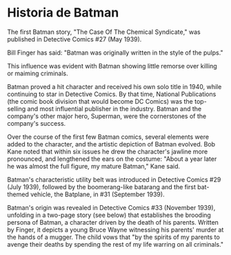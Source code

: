 # Historia de Batman
The first Batman story, "The Case Of The Chemical Syndicate," was published in Detective Comics #27 (May 1939).

Bill Finger has said: "Batman was originally written in the style of the pulps."

This influence was evident with Batman showing little remorse over killing or maiming criminals.

Batman proved a hit character and received his own solo title in 1940, while continuing to star in Detective Comics. By that time, National Publications (the comic book division that would become DC Comics) was the top-selling and most influential publisher in the industry. Batman and the company's other major hero, Superman, were the cornerstones of the company's success.

Over the course of the first few Batman comics, several elements were added to the character, and the artistic depiction of Batman evolved. Bob Kane noted that within six issues he drew the character's jawline more pronounced, and lengthened the ears on the costume: "About a year later he was almost the full figure, my mature Batman," Kane said.

Batman's characteristic utility belt was introduced in Detective Comics #29 (July 1939), followed by the boomerang-like batarang and the first bat-themed vehicle, the Batplane, in #31 (September 1939).

Batman's origin was revealed in Detective Comics #33 (November 1939), unfolding in a two-page story (see below) that establishes the brooding persona of Batman, a character driven by the death of his parents. Written by Finger, it depicts a young Bruce Wayne witnessing his parents' murder at the hands of a mugger. The child vows that "by the spirits of my parents to avenge their deaths by spending the rest of my life warring on all criminals."
